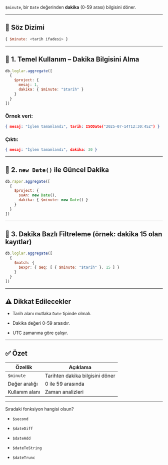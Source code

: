 
`$minute`, bir `Date` değerinden **dakika** (0-59 arası) bilgisini döner.

---

## 📌 Söz Dizimi

```js
{ $minute: <tarih ifadesi> }
```

---

## 🧪 1. Temel Kullanım – Dakika Bilgisini Alma

```js
db.loglar.aggregate([
  {
    $project: {
      mesaj: 1,
      dakika: { $minute: "$tarih" }
    }
  }
])
```

### Örnek veri:

```json
{ mesaj: "İşlem tamamlandı", tarih: ISODate("2025-07-14T12:30:45Z") }
```

### Çıktı:

```json
{ mesaj: "İşlem tamamlandı", dakika: 30 }
```

---

## 🧪 2. `new Date()` ile Güncel Dakika

```js
db.rapor.aggregate([
  {
    $project: {
      suAn: new Date(),
      dakika: { $minute: new Date() }
    }
  }
])
```

---

## 🧪 3. Dakika Bazlı Filtreleme (örnek: dakika 15 olan kayıtlar)

```js
db.loglar.aggregate([
  {
    $match: {
      $expr: { $eq: [ { $minute: "$tarih" }, 15 ] }
    }
  }
])
```

---

## ⚠️ Dikkat Edilecekler

- Tarih alanı mutlaka `Date` tipinde olmalı.
    
- Dakika değeri 0-59 arasıdır.
    
- UTC zamanına göre çalışır.
    

---

## ✅ Özet

|Özellik|Açıklama|
|---|---|
|`$minute`|Tarihten dakika bilgisini döner|
|Değer aralığı|0 ile 59 arasında|
|Kullanım alanı|Zaman analizleri|

---

Sıradaki fonksiyon hangisi olsun?

- `$second`
    
- `$dateDiff`
    
- `$dateAdd`
    
- `$dateToString`
    
- `$dateTrunc`
